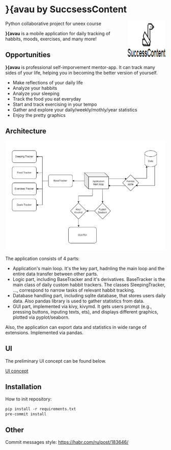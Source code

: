 # }{avau by SuccsessContent

<img src = "./img/logo.png" align="right"
	alt="SuccessContent Team" width="120" height="120">

Python collaborative project for uneex course

**}{avau** is a mobile application for daily tracking of habbits, moods, exercises, and many more!

## Opportunities
**}{avau** is professional self-imporvement mentor-app. It can track many sides of your life, helping you in becoming the better version of yourself.

* Make reflections of your daily life
* Analyze your habbits
* Analyze your sleeping
* Track the food you eat everyday
* Start and track exercising in your tempo
* Gather and explore your daily/weekly/mothly/year statistics
* Enjoy the pretty graphics

## Architecture

<p align="center">
  <img src="./img/architecture.png" alt="Architecture" width="738">
</p>

The application consists of 4 parts:
* Application's main loop. It's the key part, hadnling the main loop and the entire data transfer between other parts.
* Logic part, including BaseTracker and it's derivatives. BaseTracker is the main class of daily custom habbit trackers. The classes SleepingTracker, ..., correspond to narrow tasks of relevant habbit tracking.
* Database handling part, including sqlite database, that stores users daily data. Also pandas library is used to gather statistics from data.
* GUI part, implemented via kivy, kivymd. It gets users prompt (e.g., pressing buttons, inputing texts, ets), and displays different graphics, plotted via pyplot/seaborn.

Also, the application can export data and statistics in wide range of extensions. Implemented via pandas.

## UI
The preliminary UI concept can be found below.

[UI concept](https://www.figma.com/file/FXHWjqIN4tdKqDirSu9XrQ/Untitled?node-id=0%3A1)

## Installation
How to init repository:
```(bash)
pip install -r requirements.txt
pre-commit install
```

## Other
Commit messages style: https://habr.com/ru/post/183646/
